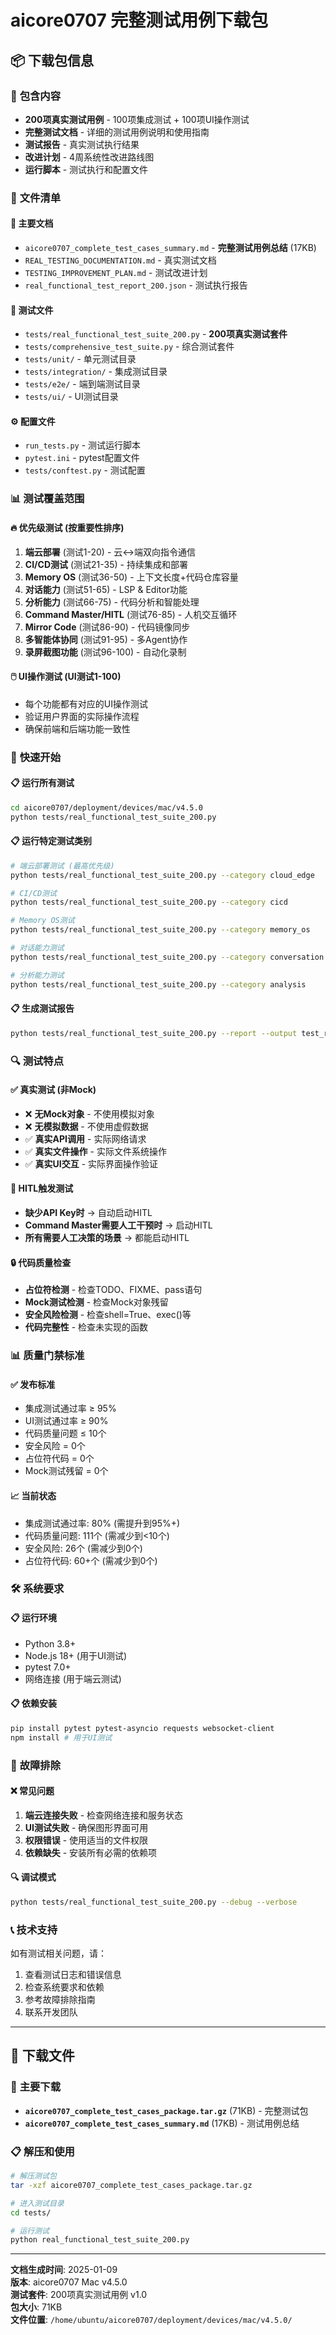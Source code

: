# aicore0707 完整测试用例下载包

## 📦 下载包信息

### 🎯 **包含内容**
- **200项真实测试用例** - 100项集成测试 + 100项UI操作测试
- **完整测试文档** - 详细的测试用例说明和使用指南
- **测试报告** - 真实测试执行结果
- **改进计划** - 4周系统性改进路线图
- **运行脚本** - 测试执行和配置文件

### 📁 **文件清单**

#### 🎯 **主要文档**
- `aicore0707_complete_test_cases_summary.md` - **完整测试用例总结** (17KB)
- `REAL_TESTING_DOCUMENTATION.md` - 真实测试文档
- `TESTING_IMPROVEMENT_PLAN.md` - 测试改进计划
- `real_functional_test_report_200.json` - 测试执行报告

#### 🧪 **测试文件**
- `tests/real_functional_test_suite_200.py` - **200项真实测试套件**
- `tests/comprehensive_test_suite.py` - 综合测试套件
- `tests/unit/` - 单元测试目录
- `tests/integration/` - 集成测试目录
- `tests/e2e/` - 端到端测试目录
- `tests/ui/` - UI测试目录

#### ⚙️ **配置文件**
- `run_tests.py` - 测试运行脚本
- `pytest.ini` - pytest配置文件
- `tests/conftest.py` - 测试配置

### 📊 **测试覆盖范围**

#### 🔥 **优先级测试 (按重要性排序)**
1. **端云部署** (测试1-20) - 云↔端双向指令通信
2. **CI/CD测试** (测试21-35) - 持续集成和部署
3. **Memory OS** (测试36-50) - 上下文长度+代码仓库容量
4. **对话能力** (测试51-65) - LSP & Editor功能
5. **分析能力** (测试66-75) - 代码分析和智能处理
6. **Command Master/HITL** (测试76-85) - 人机交互循环
7. **Mirror Code** (测试86-90) - 代码镜像同步
8. **多智能体协同** (测试91-95) - 多Agent协作
9. **录屏截图功能** (测试96-100) - 自动化录制

#### 🖱️ **UI操作测试 (UI测试1-100)**
- 每个功能都有对应的UI操作测试
- 验证用户界面的实际操作流程
- 确保前端和后端功能一致性

### 🚀 **快速开始**

#### 📋 **运行所有测试**
```bash
cd aicore0707/deployment/devices/mac/v4.5.0
python tests/real_functional_test_suite_200.py
```

#### 📋 **运行特定测试类别**
```bash
# 端云部署测试 (最高优先级)
python tests/real_functional_test_suite_200.py --category cloud_edge

# CI/CD测试
python tests/real_functional_test_suite_200.py --category cicd

# Memory OS测试
python tests/real_functional_test_suite_200.py --category memory_os

# 对话能力测试
python tests/real_functional_test_suite_200.py --category conversation

# 分析能力测试
python tests/real_functional_test_suite_200.py --category analysis
```

#### 📋 **生成测试报告**
```bash
python tests/real_functional_test_suite_200.py --report --output test_results.json
```

### 🔍 **测试特点**

#### ✅ **真实测试 (非Mock)**
- ❌ **无Mock对象** - 不使用模拟对象
- ❌ **无模拟数据** - 不使用虚假数据
- ✅ **真实API调用** - 实际网络请求
- ✅ **真实文件操作** - 实际文件系统操作
- ✅ **真实UI交互** - 实际界面操作验证

#### 🎯 **HITL触发测试**
- **缺少API Key时** → 自动启动HITL
- **Command Master需要人工干预时** → 启动HITL
- **所有需要人工决策的场景** → 都能启动HITL

#### 🔒 **代码质量检查**
- **占位符检测** - 检查TODO、FIXME、pass语句
- **Mock测试检测** - 检查Mock对象残留
- **安全风险检测** - 检查shell=True、exec()等
- **代码完整性** - 检查未实现的函数

### 📊 **质量门禁标准**

#### ✅ **发布标准**
- 集成测试通过率 ≥ 95%
- UI测试通过率 ≥ 90%
- 代码质量问题 ≤ 10个
- 安全风险 = 0个
- 占位符代码 = 0个
- Mock测试残留 = 0个

#### 📈 **当前状态**
- 集成测试通过率: 80% (需提升到95%+)
- 代码质量问题: 111个 (需减少到<10个)
- 安全风险: 26个 (需减少到0个)
- 占位符代码: 60+个 (需减少到0个)

### 🛠️ **系统要求**

#### 📋 **运行环境**
- Python 3.8+
- Node.js 18+ (用于UI测试)
- pytest 7.0+
- 网络连接 (用于端云测试)

#### 📋 **依赖安装**
```bash
pip install pytest pytest-asyncio requests websocket-client
npm install # 用于UI测试
```

### 🔧 **故障排除**

#### ❌ **常见问题**
1. **端云连接失败** - 检查网络连接和服务状态
2. **UI测试失败** - 确保图形界面可用
3. **权限错误** - 使用适当的文件权限
4. **依赖缺失** - 安装所有必需的依赖项

#### 🔍 **调试模式**
```bash
python tests/real_functional_test_suite_200.py --debug --verbose
```

### 📞 **技术支持**

如有测试相关问题，请：
1. 查看测试日志和错误信息
2. 检查系统要求和依赖
3. 参考故障排除指南
4. 联系开发团队

---

## 📁 **下载文件**

### 🎯 **主要下载**
- **`aicore0707_complete_test_cases_package.tar.gz`** (71KB) - 完整测试包
- **`aicore0707_complete_test_cases_summary.md`** (17KB) - 测试用例总结

### 📋 **解压和使用**
```bash
# 解压测试包
tar -xzf aicore0707_complete_test_cases_package.tar.gz

# 进入测试目录
cd tests/

# 运行测试
python real_functional_test_suite_200.py
```

---

**文档生成时间**: 2025-01-09  
**版本**: aicore0707 Mac v4.5.0  
**测试套件**: 200项真实测试用例 v1.0  
**包大小**: 71KB  
**文件位置**: `/home/ubuntu/aicore0707/deployment/devices/mac/v4.5.0/`

